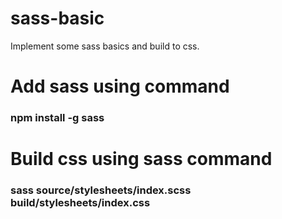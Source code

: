 # sass-basic
Implement some sass basics and build to css.

# Add sass using command

### npm install -g sass

# Build css using sass command

### sass source/stylesheets/index.scss build/stylesheets/index.css
